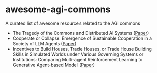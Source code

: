 # awesome-agi-commons
A curated list of awesome resources related to the AGI commons

* The Tragedy of the Commons and Distributed AI Systems ([Paper](https://dlc.dlib.indiana.edu/dlcrest/api/core/bitstreams/fb8b7380-56b4-4232-9d53-04770b965b05/content))
* Cooperate or Collapse: Emergence of Sustainable Cooperation in a Society of LLM Agents ([Paper](https://arxiv.org/pdf/2404.16698))
* Incentives to Build Houses, Trade Houses, or Trade House Building Skills in Simulated Worlds under Various Governing Systems or Institutions: Comparing Multi-agent Reinforcement Learning to Generative Agent-based Model ([Paper](https://arxiv.org/abs/2411.17724))
